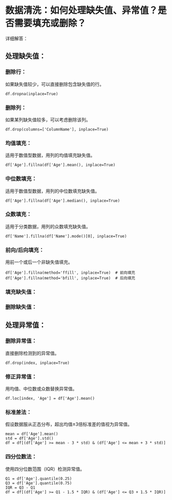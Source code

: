 # 数据清洗：如何处理缺失值、异常值？是否需要填充或删除？

详细解答：
## 处理缺失值：

### 删除行：
如果缺失值较少，可以直接删除包含缺失值的行。
```
df.dropna(inplace=True)
```

### 删除列：
如果某列缺失值较多，可以考虑删除该列。
```
df.drop(columns=['ColumnName'], inplace=True)
```

### 均值填充：
适用于数值型数据，用列的均值填充缺失值。
```
df['Age'].fillna(df['Age'].mean(), inplace=True)
```

### 中位数填充：
适用于数值型数据，用列的中位数填充缺失值。
```
df['Age'].fillna(df['Age'].median(), inplace=True)
```

### 众数填充：
适用于分类数据，用列的众数填充缺失值。
```
df['Name'].fillna(df['Name'].mode()[0], inplace=True)
```

### 前向/后向填充：
用前一个或后一个非缺失值填充。
```
df['Age'].fillna(method='ffill', inplace=True)  # 前向填充
df['Age'].fillna(method='bfill', inplace=True)  # 后向填充
```

### 填充缺失值：

### 删除缺失值：


## 处理异常值：
### 删除异常值：
直接删除检测到的异常值。
```
df.drop(index, inplace=True)
```

### 修正异常值：
用均值、中位数或众数替换异常值。
```
df.loc[index, 'Age'] = df['Age'].mean()
```

### 标准差法：
假设数据服从正态分布，超出均值±3倍标准差的值视为异常值。
```
mean = df['Age'].mean()
std = df['Age'].std()
df = df[(df['Age'] >= mean - 3 * std) & (df['Age'] <= mean + 3 * std)]
```

### 四分位数法：
使用四分位数范围（IQR）检测异常值。
```
Q1 = df['Age'].quantile(0.25)
Q3 = df['Age'].quantile(0.75)
IQR = Q3 - Q1
df = df[(df['Age'] >= Q1 - 1.5 * IQR) & (df['Age'] <= Q3 + 1.5 * IQR)]
```





